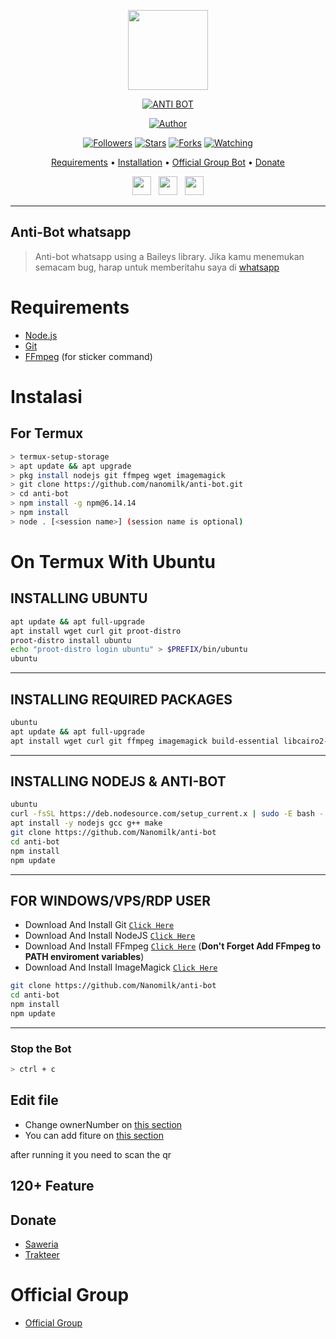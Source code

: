 <p align="center">
<img src="https://media1.giphy.com/media/tXwHTbQuyjo1q/giphy.gif" width="128" height="128"/>


</p>
<p align="center">
<a href="#"><img title="ANTI BOT" src="https://img.shields.io/badge/ANTI BOT-green?colorA=%23ff0000&colorB=%23017e40&style=for-the-badge"></a>
</p>
<p align="center">
<a href="https://github.com/nanomilk/anti-bot"><img title="Author" src="https://img.shields.io/badge/Author-Nanomilk-red.svg?style=for-the-badge&logo=github"></a>
</p>
<p align="center">
<a href="https://github.com/nanomilk/anti-bot"><img title="Followers" src="https://img.shields.io/github/followers/nanomilk?color=blue&style=flat-square"></a>
<a href="https://github.com/nanomilk/anti-bot"><img title="Stars" src="https://img.shields.io/github/stars/nanomilk/anti-bot?color=red&style=flat-square"></a>
<a href="https://github.com/nanomilk/anti-bot/network/members"><img title="Forks" src="https://img.shields.io/github/forks/nanomilk/anti-bot?color=red&style=flat-square"></a>
<a href="https://github.com/nanomilk/anti-bot/watchers"><img title="Watching" src="https://img.shields.io/github/watchers/nanomilk/anti-bot?label=Watchers&color=blue&style=flat-square"></a>
</p>

<p align="center">
  <a href="https://github.com/nanomilk/anti-bot#requirements">Requirements</a> •
  <a href="https://github.com/nanomilk/anti-bot#instalasi">Installation</a> •
  <a href="https://github.com/nanomilk/anti-bot#Official-Group"> Official Group Bot</a> •
  <a href="https://github.com/nanomilk/anti-bot#donate">Donate</a>

<p align='center'>
   <a href="https://instagram.com/ghost19_ui"><img height="30" src="https://github.com/TobyG74/TobyG74/blob/main/instagram.jpg?raw=true"></a>&nbsp;&nbsp;
   <a href="https://www.facebook.com/rashidsire"><img height="30" src="https://github.com/TobyG74/TobyG74/blob/main/facebook.png?raw=true"></a>&nbsp;&nbsp;
   <a href="https://wa.me/6282331033919?text=hello"><img height="30" src="https://encrypted-tbn0.gstatic.com/images?q=tbn:ANd9GcRBc_3WgZjWOtqdKZQbdkxUl5A31GZ_YC35zQ&usqp=CAU"></a>
</P>
</p>
</div>


---

## Anti-Bot whatsapp 
> Anti-bot whatsapp using a Baileys library. Jika kamu menemukan semacam bug, harap untuk memberitahu saya di [whatsapp](https://wa.me/6282331033919?text?=)
>
>

# Requirements
* [Node.js](https://nodejs.org/en/)
* [Git](https://git-scm.com/downloads)
* [FFmpeg](https://github.com/BtbN/FFmpeg-Builds/releases/download/autobuild-2020-12-08-13-03/ffmpeg-n4.3.1-26-gca55240b8c-win64-gpl-4.3.zip) (for sticker command)

# Instalasi

## For Termux
```bash
> termux-setup-storage
> apt update && apt upgrade
> pkg install nodejs git ffmpeg wget imagemagick
> git clone https://github.com/nanomilk/anti-bot.git
> cd anti-bot
> npm install -g npm@6.14.14
> npm install
> node . [<session name>] (session name is optional)
```
# On Termux With Ubuntu

## INSTALLING UBUNTU 

```bash
apt update && apt full-upgrade
apt install wget curl git proot-distro
proot-distro install ubuntu
echo "proot-distro login ubuntu" > $PREFIX/bin/ubuntu
ubuntu
```
---------

## INSTALLING REQUIRED PACKAGES 

```bash
ubuntu
apt update && apt full-upgrade
apt install wget curl git ffmpeg imagemagick build-essential libcairo2-dev libpango1.0-dev libjpeg-dev libgif-dev librsvg2-dev dbus-x11 ffmpeg2theora ffmpegfs ffmpegthumbnailer ffmpegthumbnailer-dbg ffmpegthumbs libavcodec-dev libavcodec-extra libavcodec-extra58 libavdevice-dev libavdevice58 libavfilter-dev libavfilter-extra libavfilter-extra7 libavformat-dev libavformat58 libavifile-0.7-bin libavifile-0.7-common libavifile-0.7c2 libavresample-dev libavresample4 libavutil-dev libavutil56 libpostproc-dev libpostproc55 graphicsmagick graphicsmagick-dbg graphicsmagick-imagemagick-compat graphicsmagick-libmagick-dev-compat groff imagemagick-6.q16hdri imagemagick-common libchart-gnuplot-perl libgraphics-magick-perl libgraphicsmagick++-q16-12 libgraphicsmagick++1-dev
```

---------

## INSTALLING NODEJS & ANTI-BOT 

```bash
ubuntu
curl -fsSL https://deb.nodesource.com/setup_current.x | sudo -E bash -
apt install -y nodejs gcc g++ make
git clone https://github.com/Nanomilk/anti-bot
cd anti-bot
npm install
npm update
```

---------

## FOR WINDOWS/VPS/RDP USER

* Download And Install Git [`Click Here`](https://git-scm.com/downloads)
* Download And Install NodeJS [`Click Here`](https://nodejs.org/en/download)
* Download And Install FFmpeg [`Click Here`](https://ffmpeg.org/download.html) (**Don't Forget Add FFmpeg to PATH enviroment variables**)
* Download And Install ImageMagick [`Click Here`](https://imagemagick.org/script/download.php)

```bash
git clone https://github.com/Nanomilk/anti-bot
cd anti-bot
npm install
npm update
```

---------
### Stop the Bot

```bash
> ctrl + c
```

## Edit file
- Change ownerNumber on [this section](https://github.com/NanoMilk/anti-bot/blob/dff93e2bc717ada217883e906ff3ec1d992cbf9d/config.js#L6)
- You can add fiture on [this section](https://github.com/nanomilk/anti-bot/tree/main/plugins)


after running it you need to scan the qr

## 120+ Feature

## Donate
- [Saweria](https://saweria.co/nightsleep1)
- [Trakteer](https://trakteer.id/nightsleep1)

# Official Group
- [Official Group](https://chat.whatsapp.com/ILrO3rqLbCO3x4iqyaiNuc)

